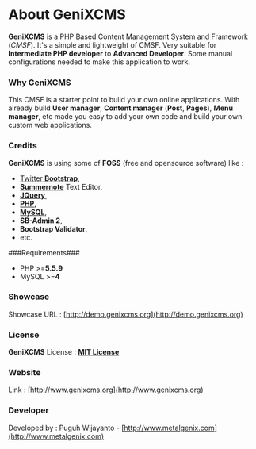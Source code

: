 # About GeniXCMS

**GeniXCMS** is a PHP Based Content Management System and Framework (*CMSF*). It's a simple and lightweight of CMSF. Very suitable for **Intermediate PHP developer** to **Advanced Developer**. Some manual configurations needed to make this application to work. 

### Why GeniXCMS ###

This CMSF is a starter point to build your own online applications. With already build **User manager**, **Content manager** (**Post**, **Pages**), **Menu manager**, etc made you easy to add your own code and build your own custom web applications. 

### Credits ###

**GeniXCMS** is using some of **FOSS** (free and opensource software) like :

- [Twitter **Bootstrap**](http://getbootstrap.com), 
- [**Summernote**](http://summernote.org) Text Editor, 
- [**JQuery**](http://jquery.com), 
- [**PHP**](http://php.net), 
- [**MySQL**](http://mysql.com), 
- **SB-Admin 2**,
- **Bootstrap Validator**,
- etc.

###Requirements###

* PHP >=**5.5.9**
* MySQL >=**4**


### Showcase ###

Showcase URL : [http://demo.genixcms.org](http://demo.genixcms.org)

### License ###

**GeniXCMS** License : [**MIT License**](license.md)

### Website ###

Link : [http://www.genixcms.org](http://www.genixcms.org)

### Developer ###

Developed by : Puguh Wijayanto - [http://www.metalgenix.com](http://www.metalgenix.com)

